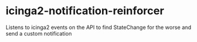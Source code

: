 # icinga2-notification-reinforcer
Listens to icinga2 events on the API to find StateChange for the worse and send a custom notification
